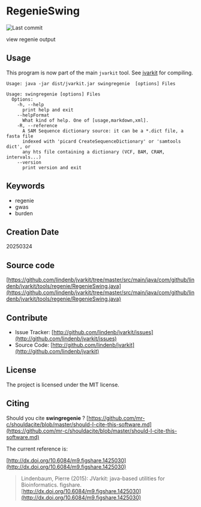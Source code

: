 # RegenieSwing

![Last commit](https://img.shields.io/github/last-commit/lindenb/jvarkit.png)

view regenie output


## Usage


This program is now part of the main `jvarkit` tool. See [jvarkit](JvarkitCentral.md) for compiling.


```
Usage: java -jar dist/jvarkit.jar swingregenie  [options] Files

Usage: swingregenie [options] Files
  Options:
    -h, --help
      print help and exit
    --helpFormat
      What kind of help. One of [usage,markdown,xml].
    -R, --reference
      A SAM Sequence dictionary source: it can be a *.dict file, a fasta file 
      indexed with 'picard CreateSequenceDictionary' or 'samtools dict', or 
      any hts file containing a dictionary (VCF, BAM, CRAM, intervals...)
    --version
      print version and exit

```


## Keywords

 * regenie
 * gwas
 * burden



## Creation Date

20250324

## Source code 

[https://github.com/lindenb/jvarkit/tree/master/src/main/java/com/github/lindenb/jvarkit/tools/regenie/RegenieSwing.java](https://github.com/lindenb/jvarkit/tree/master/src/main/java/com/github/lindenb/jvarkit/tools/regenie/RegenieSwing.java)


## Contribute

- Issue Tracker: [http://github.com/lindenb/jvarkit/issues](http://github.com/lindenb/jvarkit/issues)
- Source Code: [http://github.com/lindenb/jvarkit](http://github.com/lindenb/jvarkit)

## License

The project is licensed under the MIT license.

## Citing

Should you cite **swingregenie** ? [https://github.com/mr-c/shouldacite/blob/master/should-I-cite-this-software.md](https://github.com/mr-c/shouldacite/blob/master/should-I-cite-this-software.md)

The current reference is:

[http://dx.doi.org/10.6084/m9.figshare.1425030](http://dx.doi.org/10.6084/m9.figshare.1425030)

> Lindenbaum, Pierre (2015): JVarkit: java-based utilities for Bioinformatics. figshare.
> [http://dx.doi.org/10.6084/m9.figshare.1425030](http://dx.doi.org/10.6084/m9.figshare.1425030)






